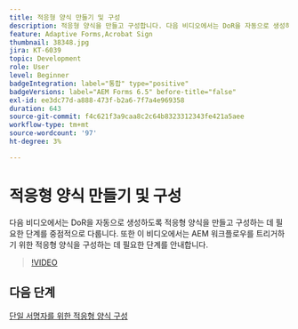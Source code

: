 ```yaml
---
title: 적응형 양식 만들기 및 구성
description: 적응형 양식을 만들고 구성합니다. 다음 비디오에서는 DoR을 자동으로 생성하도록 적응형 양식을 만들고 구성하는 데 필요한 단계를 중점적으로 다룹니다. 또한 이 비디오에서는 AEM 워크플로우를 트리거하기 위한 적응형 양식을 구성하는 데 필요한 단계를 안내합니다.
feature: Adaptive Forms,Acrobat Sign
thumbnail: 38348.jpg
jira: KT-6039
topic: Development
role: User
level: Beginner
badgeIntegration: label="통합" type="positive"
badgeVersions: label="AEM Forms 6.5" before-title="false"
exl-id: ee3dc77d-a888-473f-b2a6-7f7a4e969358
duration: 643
source-git-commit: f4c621f3a9caa8c2c64b8323312343fe421a5aee
workflow-type: tm+mt
source-wordcount: '97'
ht-degree: 3%

---
```


# 적응형 양식 만들기 및 구성

다음 비디오에서는 DoR을 자동으로 생성하도록 적응형 양식을 만들고 구성하는 데 필요한 단계를 중점적으로 다룹니다. 또한 이 비디오에서는 AEM 워크플로우를 트리거하기 위한 적응형 양식을 구성하는 데 필요한 단계를 안내합니다.

>[!VIDEO](https://video.tv.adobe.com/v/38348?quality=12&learn=on)

## 다음 단계

[단일 서명자를 위한 적응형 양식 구성](./configure-adaptive-form-for-single-signer.md)